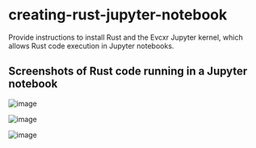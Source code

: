 # creating-rust-jupyter-notebook
Provide instructions to install Rust and the Evcxr Jupyter kernel, which allows Rust code execution in Jupyter notebooks.

## Screenshots of Rust code running in a Jupyter notebook

![image](https://github.com/user-attachments/assets/b5232bfc-14a9-498f-8675-8cba904b61bd)


![image](https://github.com/user-attachments/assets/c6457a54-80f8-4aab-aa8a-88e9e608eda9)


![image](https://github.com/user-attachments/assets/9e7e8048-1cf0-44fc-b94a-2b549c2c6fd3)


